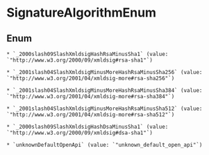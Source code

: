 
# SignatureAlgorithmEnum

## Enum


    * `_2000slash09SlashXmldsigHashRsaMinusSha1` (value: `"http://www.w3.org/2000/09/xmldsig#rsa-sha1"`)

    * `_2001slash04SlashXmldsigMinusMoreHashRsaMinusSha256` (value: `"http://www.w3.org/2001/04/xmldsig-more#rsa-sha256"`)

    * `_2001slash04SlashXmldsigMinusMoreHashRsaMinusSha384` (value: `"http://www.w3.org/2001/04/xmldsig-more#rsa-sha384"`)

    * `_2001slash04SlashXmldsigMinusMoreHashRsaMinusSha512` (value: `"http://www.w3.org/2001/04/xmldsig-more#rsa-sha512"`)

    * `_2000slash09SlashXmldsigHashDsaMinusSha1` (value: `"http://www.w3.org/2000/09/xmldsig#dsa-sha1"`)

    * `unknownDefaultOpenApi` (value: `"unknown_default_open_api"`)



